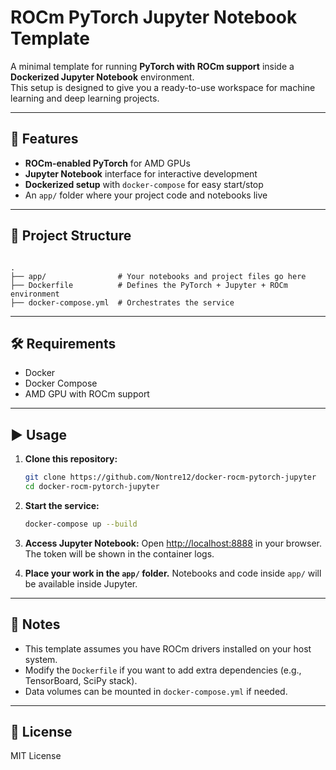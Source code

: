 # ROCm PyTorch Jupyter Notebook Template

A minimal template for running **PyTorch with ROCm support** inside a **Dockerized Jupyter Notebook** environment.  
This setup is designed to give you a ready-to-use workspace for machine learning and deep learning projects.

---

## 🚀 Features
- **ROCm-enabled PyTorch** for AMD GPUs  
- **Jupyter Notebook** interface for interactive development  
- **Dockerized setup** with `docker-compose` for easy start/stop  
- An `app/` folder where your project code and notebooks live  

---

## 📂 Project Structure
```

.
├── app/                # Your notebooks and project files go here
├── Dockerfile          # Defines the PyTorch + Jupyter + ROCm environment
├── docker-compose.yml  # Orchestrates the service

````

---

## 🛠️ Requirements
- Docker
- Docker Compose
- AMD GPU with ROCm support  

---

## ▶️ Usage

1. **Clone this repository:**
   ```bash
   git clone https://github.com/Nontre12/docker-rocm-pytorch-jupyter
   cd docker-rocm-pytorch-jupyter
   ```

2. **Start the service:**

   ```bash
   docker-compose up --build
   ```

3. **Access Jupyter Notebook:**
   Open [http://localhost:8888](http://localhost:8888) in your browser.
   The token will be shown in the container logs.

4. **Place your work in the `app/` folder.**
   Notebooks and code inside `app/` will be available inside Jupyter.

---

## 📌 Notes

* This template assumes you have ROCm drivers installed on your host system.
* Modify the `Dockerfile` if you want to add extra dependencies (e.g., TensorBoard, SciPy stack).
* Data volumes can be mounted in `docker-compose.yml` if needed.

---

## 📜 License

MIT License
